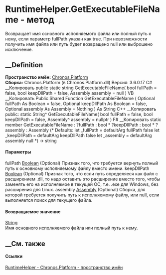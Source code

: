# RuntimeHelper.GetExecutableFileName - метод
Возвращает имя основного исполняемого файла или полный путь к нему, если
параметр fullPath указан как true. При невозможности получить имя файла или
путь будет возвращено null или выброшено исключение.
## __Definition
 **Пространство имён:** [Chronos.Platform](N_Chronos_Platform.htm)  
 **Сборка:** Chronos.Platform (в Chronos.Platform.dll) Версия: 3.6.0.17
C# __Копировать
     public static string GetExecutableFileName(
    	bool fullPath = false,
    	bool keepDllPath = false,
    	Assembly assembly = null
    )
VB __Копировать
     Public Shared Function GetExecutableFileName ( 
    	Optional fullPath As Boolean = false,
    	Optional keepDllPath As Boolean = false,
    	Optional assembly As Assembly = Nothing
    ) As String
C++ __Копировать
     public:
    static String^ GetExecutableFileName(
    	bool fullPath = false, 
    	bool keepDllPath = false, 
    	Assembly^ assembly = nullptr
    )
F# __Копировать
     static member GetExecutableFileName : 
            ?fullPath : bool * 
            ?keepDllPath : bool * 
            ?assembly : Assembly 
    (* Defaults:
            let _fullPath = defaultArg fullPath false
            let _keepDllPath = defaultArg keepDllPath false
            let _assembly = defaultArg assembly null
    *)
    -> string 
#### Параметры
fullPath [Boolean](https://learn.microsoft.com/dotnet/api/system.boolean)
(Optional)
     Признак того, что требуется вернуть полный путь к основному исполняемому файлу вместо имени. 
keepDllPath [Boolean](https://learn.microsoft.com/dotnet/api/system.boolean)
(Optional)
     Признак того, что если путь определяеся как файл с расширением .dll, то надо оставить это расширение вместо того, чтобы заменять его на исполняемое в текущей ОС, т.е. .exe для Windows, без расширения для Linux. 
assembly
[Assembly](https://learn.microsoft.com/dotnet/api/system.reflection.assembly)
(Optional)
    Сборка, для которой требуется получить путь к исполняемому файлу, или null, если выполняется поиск для текущего файла.
#### Возвращаемое значение
[String](https://learn.microsoft.com/dotnet/api/system.string)  
Имя основного исполняемого файла или полный путь к нему.
##  __См. также
#### Ссылки
[RuntimeHelper - ](T_Chronos_Platform_RuntimeHelper.htm)
[Chronos.Platform - пространство имён](N_Chronos_Platform.htm)
